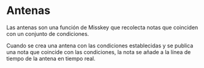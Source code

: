 # Antenas

Las antenas son una función de Misskey que recolecta notas que coinciden con un conjunto de condiciones.

Cuando se crea una antena con las condiciones establecidas y se publica una nota que coincide con las condiciones, la nota se añade a la línea de tiempo de la antena en tiempo real.
